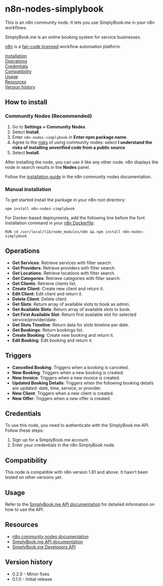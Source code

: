 # n8n-nodes-simplybook

This is an n8n community node. It lets you use SimplyBook.me in your n8n workflows.

SimplyBook.me is an online booking system for service businesses.

[n8n](https://n8n.io/) is a [fair-code licensed](https://docs.n8n.io/reference/license/) workflow automation platform.

[Installation](#installation)  
[Operations](#operations)  
[Credentials](#credentials)  
[Compatibility](#compatibility)  
[Usage](#usage)  
[Resources](#resources)  
[Version history](#version-history)

## How to install

### Community Nodes (Recommended)

1. Go to **Settings > Community Nodes**.
2. Select **Install**.
3. Enter `n8n-nodes-simplybook` in **Enter npm package name**.
4. Agree to the [risks](https://docs.n8n.io/integrations/community-nodes/risks/) of using community nodes: select **I understand the risks of installing unverified code from a public source**.
5. Select **Install**.

After installing the node, you can use it like any other node. n8n displays the node in search results in the **Nodes** panel.

Follow the [installation guide](https://docs.n8n.io/integrations/community-nodes/installation/) in the n8n community nodes documentation.

### Manual installation

To get started install the package in your n8n root directory:

`npm install n8n-nodes-simplybook`

For Docker-based deployments, add the following line before the font installation command in your [n8n Dockerfile](https://github.com/n8n-io/n8n/blob/master/docker/images/n8n/Dockerfile):

`RUN cd /usr/local/lib/node_modules/n8n && npm install n8n-nodes-simplybook`

## Operations

- **Get Services**: Retrieve services with filter search.
- **Get Providers**: Retrieve providers with filter search.
- **Get Locations**: Retrieve locations with filter search.
- **Get Categories**: Retrieve categories with filter search.
- **Get Clients**: Retrieve clients list.
- **Create Client**: Create new client and return it.
- **Edit Client**: Edit client and return it.
- **Delete Client**: Delete client.
- **Get Slots**: Return array of available slots to book as admin.
- **Get Available Slots**: Return array of available slots to book.
- **Get First Available Slot**: Return first available slot for selected service/provider/date.
- **Get Slots Timeline**: Return data for slots timeline per date.
- **Get Bookings**: Return bookings list.
- **Create Booking**: Create new booking and return it.
- **Edit Booking**: Edit booking and return it.

## Triggers

- **Cancelled Booking**: Triggers when a booking is canceled.
- **New Booking**: Triggers when a new booking is created.
- **New Invoice**: Triggers when a new invoice is created.
- **Updated Booking Details**: Triggers when the following booking details are updated: date, time, service, or provider.
- **New Client**: Triggers when a new client is created.
- **New Offer**: Triggers when a new offer is created.

## Credentials

To use this node, you need to authenticate with the SimplyBook.me API. Follow these steps:

1. Sign up for a SimplyBook.me account.
2. Enter your credentials in the n8n SimplyBook node.

## Compatibility

This node is compatible with n8n version 1.81 and above. It hasn't been tested on other versions yet.

## Usage

Refer to the [SimplyBook.me API documentation](https://help.simplybook.me/index.php/User_API_guide) for detailed information on how to use the API.

## Resources

* [n8n community nodes documentation](https://docs.n8n.io/integrations/community-nodes/)
* [SimplyBook.me API documentation](https://help.simplybook.me/index.php/User_API_guide)
* [SimplyBook.me Developers API](https://simplybook.me/en/api/developer-api)
## Version history

* 0.2.0 - Minor fixes
* 0.1.0 - Initial release
